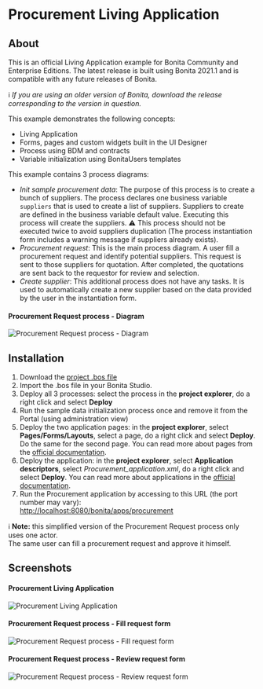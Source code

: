 # Procurement Living Application

## About
This is an official Living Application example for Bonita Community and Enterprise Editions.
The latest release is built using Bonita 2021.1 and is compatible with any future releases of Bonita.

:information_source: *If you are using an older version of Bonita, download the release corresponding to the version in question.*

This example demonstrates the following concepts:
- Living Application
- Forms, pages and custom widgets built in the UI Designer
- Process using BDM and contracts
- Variable initialization using BonitaUsers templates

This example contains 3 process diagrams:

- *Init sample procurement data*: The purpose of this process is to create a bunch of suppliers. The process declares one business variable `suppliers` that is used to create a list of suppliers. Suppliers to create are defined in the business variable default value. Executing this process will create the suppliers.
	:warning: This process should not be executed twice to avoid suppliers duplication (The process instantiation form includes a warning message if suppliers already exists).
- *Procurement request*: This is the main process diagram. A user fill a procurement request and identify potential suppliers. This request is sent to those suppliers for quotation. After completed, the quotations are sent back to the requestor for review and selection.
- *Create supplier*: This additional process does not have any tasks. It is used to automatically create a new supplier based on the data provided by the user in the instantiation form.

#### Procurement Request process - Diagram
<img src="/screenshots/procurement-request-diagram.png?raw=true" alt="Procurement Request process - Diagram"/>


## Installation

1. Download the <a href="https://github.com/Bonitasoft-Community/procurement-example/releases">project .bos file</a>
1. Import the .bos file in your Bonita Studio. 
1. Deploy all 3 processes: select the process in the **project explorer**, do a right click and select **Deploy**
1. Run the sample data initialization process once and remove it from the Portal (using administration view)
1. Deploy the two application pages: in the **project explorer**, select **Pages/Forms/Layouts**, select a page, do a right click and select **Deploy**. Do the same for the second page. You can read more about pages from the <a href="https://documentation.bonitasoft.com/bonita/7.9/pages">official documentation</a>.
1. Deploy the application: in the **project explorer**, select **Application descriptors**, select _Procurement_application.xml_, do a right click and select **Deploy**. You can read more about applications in the <a href="https://documentation.bonitasoft.com/bonita/7.9/applications">official documentation</a>.
10. Run the Procurement application by accessing to this URL (the port number may vary):<br/><a href="http://localhost:8080/bonita/apps/procurement">http://localhost:8080/bonita/apps/procurement</a>


:information_source: **Note:** this simplified version of the Procurement Request process only uses one actor.<br/>
The same user can fill a procurement request and approve it himself.

## Screenshots
#### Procurement Living Application
<img src="/screenshots/request-listing.png?raw=true" alt="Procurement Living Application"/>

#### Procurement Request process - Fill request form
<img src="/screenshots/fill-request-form.png?raw=true" alt="Procurement Request process - Fill request form"/>

#### Procurement Request process - Review request form
<img src="/screenshots/review-request-form.png?raw=true" alt="Procurement Request process - Review request form"/>
